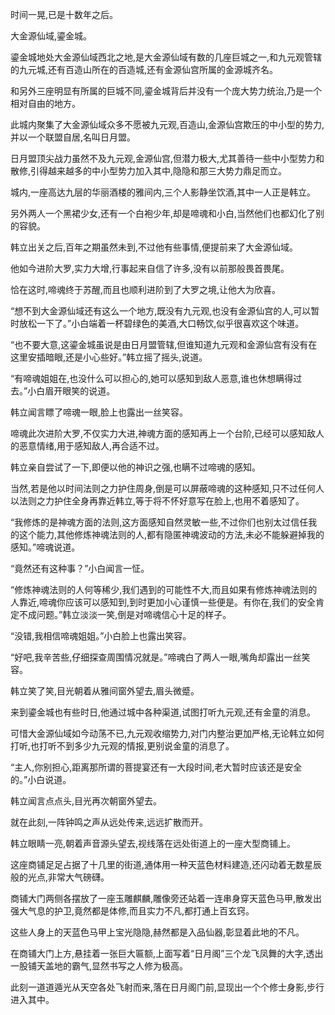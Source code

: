 
时间一晃,已是十数年之后。

大金源仙域,鎏金城。

鎏金城地处大金源仙域西北之地,是大金源仙域有数的几座巨城之一,和九元观管辖的九元城,还有百造山所在的百造城,还有金源仙宫所属的金源城齐名。

和另外三座明显有所属的巨城不同,鎏金城背后并没有一个庞大势力统治,乃是一个相对自由的地方。

此城内聚集了大金源仙域众多不愿被九元观,百造山,金源仙宫欺压的中小型的势力,并以一个联盟自居,名叫日月盟。

日月盟顶尖战力虽然不及九元观,金源仙宫,但潜力极大,尤其善待一些中小型势力和散修,引得越来越多的中小型势力加入其中,隐隐和那三大势力鼎足而立。

城内,一座高达九层的华丽酒楼的雅间内,三个人影静坐饮酒,其中一人正是韩立。

另外两人一个黑裙少女,还有一个白袍少年,却是啼魂和小白,当然他们也都幻化了别的容貌。

韩立出关之后,百年之期虽然未到,不过他有些事情,便提前来了大金源仙域。

他如今进阶大罗,实力大增,行事起来自信了许多,没有以前那般畏首畏尾。

恰在这时,啼魂终于苏醒,而且也顺利进阶到了大罗之境,让他大为欣喜。

“想不到大金源仙域还有这么一个地方,既没有九元观,也没有金源仙宫的人,可以暂时放松一下了。”小白端着一杯碧绿色的美酒,大口畅饮,似乎很喜欢这个味道。

“也不要大意,这鎏金城虽说是由日月盟管辖,但谁知道九元观和金源仙宫有没有在这里安插暗眼,还是小心些好。”韩立摇了摇头,说道。

“有啼魂姐姐在,也没什么可以担心的,她可以感知到敌人恶意,谁也休想瞒得过去。”小白眉开眼笑的说道。

韩立闻言瞟了啼魂一眼,脸上也露出一丝笑容。

啼魂此次进阶大罗,不仅实力大进,神魂方面的感知再上一个台阶,已经可以感知敌人的恶意情绪,用于感知敌人,再合适不过。

韩立亲自尝试了一下,即便以他的神识之强,也瞒不过啼魂的感知。

当然,若是他以时间法则之力护住周身,倒是可以屏蔽啼魂的这种感知,只不过任何人以法则之力护住全身再靠近韩立,等于将不怀好意写在脸上,也用不着感知了。

“我修炼的是神魂方面的法则,这方面感知自然灵敏一些,不过你们也别太过信任我的这个能力,其他修炼神魂法则的人,都有隐匿神魂波动的方法,未必不能躲避掉我的感知。”啼魂说道。

“竟然还有这种事？”小白闻言一怔。

“修炼神魂法则的人何等稀少,我们遇到的可能性不大,而且如果有修炼神魂法则的人靠近,啼魂你应该可以感知到,到时更加小心谨慎一些便是。有你在,我们的安全肯定不成问题。”韩立淡淡一笑,倒是对啼魂信心十足的样子。

“没错,我相信啼魂姐姐。”小白脸上也露出笑容。

“好吧,我辛苦些,仔细探查周围情况就是。”啼魂白了两人一眼,嘴角却露出一丝笑容。

韩立笑了笑,目光朝着从雅间窗外望去,眉头微蹙。

来到鎏金城也有些时日,他通过城中各种渠道,试图打听九元观,还有金童的消息。

可惜大金源仙域如今动荡不已,九元观收缩势力,对门内整治更加严格,无论韩立如何打听,也打听不到多少九元观的情报,更别说金童的消息了。

“主人,你别担心,距离那所谓的菩提宴还有一大段时间,老大暂时应该还是安全的。”小白说道。

韩立闻言点点头,目光再次朝窗外望去。

就在此刻,一阵钟鸣之声从远处传来,远远扩散而开。

韩立眼睛一亮,朝着声音源头望去,视线落在远处街道上的一座大型商铺上。

这座商铺足足占据了十几里的街道,通体用一种天蓝色材料建造,还闪动着无数星辰般的光点,非常大气磅礴。

商铺大门两侧各摆放了一座玉雕麒麟,雕像旁还站着一连串身穿天蓝色马甲,散发出强大气息的护卫,竟然都是体修,而且实力不凡,都打通上百玄窍。

这些人身上的天蓝色马甲上宝光隐隐,赫然都是入品仙器,彰显着此地的不凡。

在商铺大门上方,悬挂着一张巨大匾额,上面写着“日月阁”三个龙飞凤舞的大字,透出一股铺天盖地的霸气,显然书写之人修为极高。

此刻一道道遁光从天空各处飞射而来,落在日月阁门前,显现出一个个修士身影,步行进入其中。